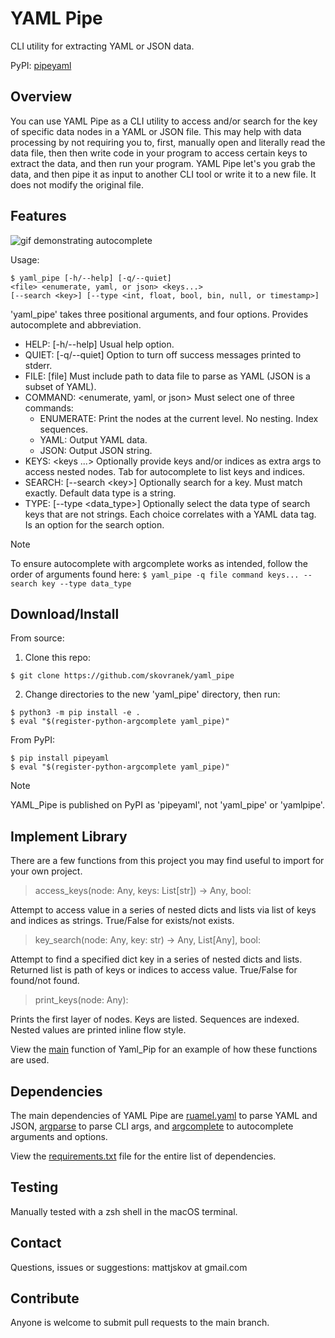 # YAML Pipe 
CLI utility for extracting YAML or JSON data.

PyPI: [pipeyaml](https://pypi.org/project/pipeyaml/)

## Overview
You can use YAML Pipe as a CLI utility to access and/or search for the key of specific data nodes in a YAML or JSON file. This may help with data processing by not requiring you to, first, manually open and literally read the data file, then then write code in your program to access certain keys to extract the data, and then run your program. YAML Pipe let's you grab the data, and then pipe it as input to another CLI tool or write it to a new file. It does not modify the original file.

## Features
![gif demonstrating autocomplete](https://media.giphy.com/media/v1.Y2lkPTc5MGI3NjExZGh0dm14bzN3NjQ2cWJuODEwd2Z4bGUzMmtndG1vOGZveWVwdDFtNyZlcD12MV9pbnRlcm5hbF9naWZfYnlfaWQmY3Q9Zw/dyf3SKTNGu21ronqA8/giphy.gif)

Usage:
```
$ yaml_pipe [-h/--help] [-q/--quiet]
<file> <enumerate, yaml, or json> <keys...>
[--search <key>] [--type <int, float, bool, bin, null, or timestamp>]
```
'yaml\_pipe' takes three positional arguments, and four options. Provides autocomplete and abbreviation.
- HELP: [-h/--help] Usual help option.
- QUIET: [-q/--quiet] Option to turn off success messages printed to stderr.
- FILE: [file] Must include path to data file to parse as YAML (JSON is a subset of YAML).
- COMMAND: \<enumerate, yaml, or json> Must select one of three commands:
  - ENUMERATE: Print the nodes at the current level. No nesting. Index sequences.
  - YAML: Output YAML data.
  - JSON: Output JSON string.
- KEYS: \<keys ...> Optionally provide keys and/or indices as extra args to access nested nodes. Tab for autocomplete to list keys and indices.
- SEARCH: [--search \<key>] Optionally search for a key. Must match exactly. Default data type is a string.
- TYPE: [--type \<data\_type>] Optionally select the data type of search keys that are not strings. Each choice correlates with a YAML data tag. Is an option for the search option.
> [!NOTE]
> To ensure autocomplete with argcomplete works as intended, follow the order of arguments found here:
> `$ yaml_pipe -q file command keys... --search key --type data_type`

## Download/Install
From source:
1) Clone this repo:
```
$ git clone https://github.com/skovranek/yaml_pipe
```
2) Change directories to the new 'yaml\_pipe' directory, then run:
```
$ python3 -m pip install -e .
$ eval "$(register-python-argcomplete yaml_pipe)"
```
From PyPI:
```
$ pip install pipeyaml
$ eval "$(register-python-argcomplete yaml_pipe)"
```
> [!NOTE]
> YAML\_Pipe is published on PyPI as 'pipeyaml', not 'yaml\_pipe' or 'yamlpipe'.

## Implement Library
There are a few functions from this project you may find useful to import for your own project.
> access\_keys(node: Any, keys: List[str]) -> Any, bool:

Attempt to access value in a series of nested dicts and lists via list of keys and indices as strings. True/False for exists/not exists.

> key\_search(node: Any, key: str) -> Any, List[Any], bool:

Attempt to find a specified dict key in a series of nested dicts and lists. Returned list is path of keys or indices to access value. True/False for found/not found.

> print\_keys(node: Any):

Prints the first layer of nodes. Keys are listed. Sequences are indexed. Nested values are printed inline flow style.

View the [main](hhhttps://github.com/skovranek/yaml_pipe/blob/main/requirements.txt) function of Yaml\_Pip for an example of how these functions are used.
## Dependencies
The main dependencies of YAML Pipe are [ruamel.yaml](https://pypi.org/project/ruamel.yaml/) to parse YAML and JSON, [argparse](https://docs.python.org/3/library/argparse.html) to parse CLI args, and [argcomplete](https://pypi.org/project/argcomplete/) to autocomplete arguments and options.

View the [requirements.txt](https://github.com/skovranek/yaml_pipe/blob/main/requirements.txt) file for the entire list of dependencies.

## Testing
Manually tested with a zsh shell in the macOS terminal.

## Contact
Questions, issues or suggestions: mattjskov at gmail.com

## Contribute
Anyone is welcome to submit pull requests to the main branch.
